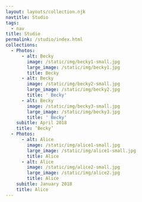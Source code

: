 ```yaml
---
layout: layouts/collection.njk
navtitle: Studio
tags:
  - nav
title: Studio
permalink: /studio/index.html
collections:
  - Photos:
      - alt: Becky
        image: /static/img/becky1-small.jpg
        large_image: /static/img/becky1.jpg
        title: Becky
      - alt: Becky
        image: /static/img/becky2-small.jpg
        large_image: /static/img/becky2.jpg
        title: ' Becky'
      - alt: Becky
        image: /static/img/becky3-small.jpg
        large_image: /static/img/becky3.jpg
        title: ' Becky'
    subitle: April 2018
    title: ‘Becky’
  - Photos:
      - alt: Alice
        image: /static/img/alice1-small.jpg
        large_image: /static/img/alice1-small.jpg
        title: Alice
      - alt: Alice
        image: /static/img/alice2-small.jpg
        large_image: /static/img/alice2.jpg
        title: Alice
    subitle: January 2018
    title: Alice
---
```


